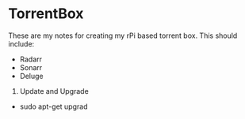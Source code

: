 # TorrentBox
These are my notes for creating my rPi based torrent box. This should include:
* Radarr
* Sonarr
* Deluge


1. Update and Upgrade
  - sudo apt-get upgrad
